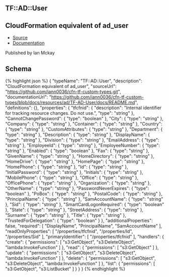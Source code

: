 
## TF::AD::User

## CloudFormation equivalent of ad_user

- [Source](https:&#x2F;&#x2F;github.com&#x2F;iann0036&#x2F;cfn-tf-custom-types.git) 
- [Documentation]()

Published by Ian Mckay

## Schema
{% highlight json %}
{
    "typeName": "TF::AD::User",
    "description": "CloudFormation equivalent of ad_user",
    "sourceUrl": "https://github.com/iann0036/cfn-tf-custom-types.git",
    "documentationUrl": "https://github.com/iann0036/cfn-tf-custom-types/blob/docs/resources/ad/TF-AD-User/docs/README.md",
    "definitions": {},
    "properties": {
        "tfcfnid": {
            "description": "Internal identifier for tracking resource changes. Do not use.",
            "type": "string"
        },
        "CannotChangePassword": {
            "type": "boolean"
        },
        "City": {
            "type": "string"
        },
        "Company": {
            "type": "string"
        },
        "Container": {
            "type": "string"
        },
        "Country": {
            "type": "string"
        },
        "CustomAttributes": {
            "type": "string"
        },
        "Department": {
            "type": "string"
        },
        "Description": {
            "type": "string"
        },
        "DisplayName": {
            "type": "string"
        },
        "Division": {
            "type": "string"
        },
        "EmailAddress": {
            "type": "string"
        },
        "EmployeeId": {
            "type": "string"
        },
        "EmployeeNumber": {
            "type": "string"
        },
        "Enabled": {
            "type": "boolean"
        },
        "Fax": {
            "type": "string"
        },
        "GivenName": {
            "type": "string"
        },
        "HomeDirectory": {
            "type": "string"
        },
        "HomeDrive": {
            "type": "string"
        },
        "HomePage": {
            "type": "string"
        },
        "HomePhone": {
            "type": "string"
        },
        "Id": {
            "type": "string"
        },
        "InitialPassword": {
            "type": "string"
        },
        "Initials": {
            "type": "string"
        },
        "MobilePhone": {
            "type": "string"
        },
        "Office": {
            "type": "string"
        },
        "OfficePhone": {
            "type": "string"
        },
        "Organization": {
            "type": "string"
        },
        "OtherName": {
            "type": "string"
        },
        "PasswordNeverExpires": {
            "type": "boolean"
        },
        "PoBox": {
            "type": "string"
        },
        "PostalCode": {
            "type": "string"
        },
        "PrincipalName": {
            "type": "string"
        },
        "SamAccountName": {
            "type": "string"
        },
        "Sid": {
            "type": "string"
        },
        "SmartCardLogonRequired": {
            "type": "boolean"
        },
        "State": {
            "type": "string"
        },
        "StreetAddress": {
            "type": "string"
        },
        "Surname": {
            "type": "string"
        },
        "Title": {
            "type": "string"
        },
        "TrustedForDelegation": {
            "type": "boolean"
        }
    },
    "additionalProperties": false,
    "required": [
        "DisplayName",
        "PrincipalName",
        "SamAccountName"
    ],
    "readOnlyProperties": [
        "/properties/tfcfnid",
        "/properties/Id",
        "/properties/Sid"
    ],
    "primaryIdentifier": [
        "/properties/tfcfnid"
    ],
    "handlers": {
        "create": {
            "permissions": [
                "s3:GetObject",
                "s3:DeleteObject",
                "lambda:InvokeFunction"
            ]
        },
        "read": {
            "permissions": [
                "s3:GetObject"
            ]
        },
        "update": {
            "permissions": [
                "s3:GetObject",
                "s3:DeleteObject",
                "lambda:InvokeFunction"
            ]
        },
        "delete": {
            "permissions": [
                "s3:GetObject",
                "s3:DeleteObject",
                "lambda:InvokeFunction"
            ]
        },
        "list": {
            "permissions": [
                "s3:GetObject",
                "s3:ListBucket"
            ]
        }
    }
}
{% endhighlight %}
